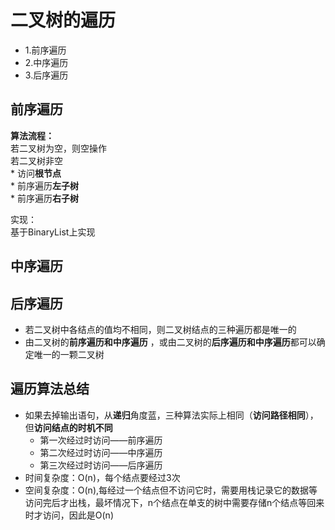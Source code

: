 # 二叉树的遍历  

* 1.前序遍历  
* 2.中序遍历  
* 3.后序遍历  

 

## 前序遍历   

**算法流程：**  
若二叉树为空，则空操作  
若二叉树非空  
    * 访问**根节点**  
    * 前序遍历**左子树**    
    * 前序遍历**右子树**  

实现：  
基于BinaryList上实现  

   

## 中序遍历  

## 后序遍历  

* 若二叉树中各结点的值均不相同，则二叉树结点的三种遍历都是唯一的  
* 由二叉树的**前序遍历和中序遍历** ，或由二叉树的**后序遍历和中序遍历**都可以确定唯一的一颗二叉树  

## 遍历算法总结  
* 如果去掉输出语句，从**递归**角度蓝，三种算法实际上相同（**访问路径相同**），但**访问结点的时机不同**
    * 第一次经过时访问——前序遍历  
    * 第二次经过时访问——中序遍历  
    * 第三次经过时访问——后序遍历  
* 时间复杂度：O(n)，每个结点要经过3次
* 空间复杂度：O(n),每经过一个结点但不访问它时，需要用栈记录它的数据等访问完后才出栈，最坏情况下，n个结点在单支的树中需要存储n个结点等回来时才访问，因此是O(n)  
